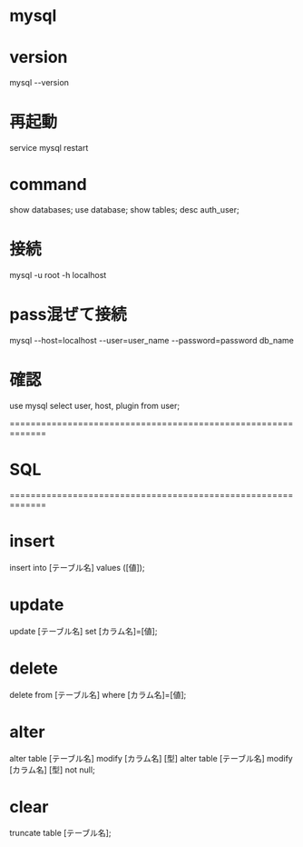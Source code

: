 # mysql

# version
mysql --version


# 再起動
service mysql restart


# command
show databases;
use database;
show tables;
desc auth_user;


# 接続
mysql -u root -h localhost
# pass混ぜて接続
mysql --host=localhost --user=user_name --password=password db_name

# 確認
use mysql
select user, host, plugin from user;





=============================================================
# SQL
=============================================================
# insert
insert into [テーブル名] values ([値]);
# update
update [テーブル名] set [カラム名]=[値];
# delete
delete from [テーブル名] where [カラム名]=[値];
# alter
alter table [テーブル名] modify [カラム名] [型]
alter table [テーブル名] modify [カラム名] [型] not null;
# clear
truncate table [テーブル名];

